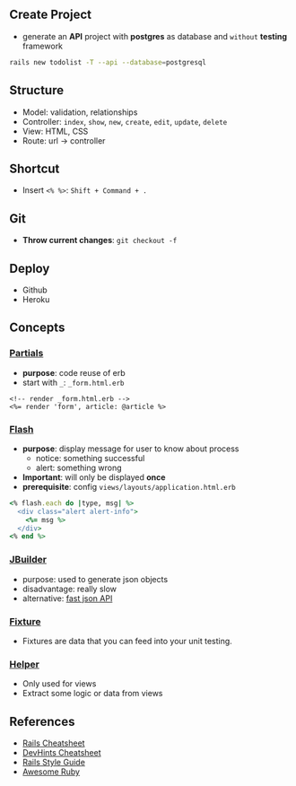 ## Create Project
- generate an **API** project with **postgres** as database and `without` **testing** framework
```sh
rails new todolist -T --api --database=postgresql
```
## Structure
- Model: validation, relationships
- Controller: `index`, `show`, `new`, `create`, `edit`, `update`, `delete`
- View: HTML, CSS
- Route: url -> controller
## Shortcut
- Insert `<% %>`: `Shift + Command + .`

## Git
- **Throw current changes**: `git checkout -f`


## Deploy
- Github
- Heroku


## Concepts
### [Partials](https://riptutorial.com/ruby-on-rails/example/2875/partials)
- **purpose**: code reuse of erb
- start with `_`: `_form.html.erb`
```erb
<!-- render _form.html.erb -->
<%= render 'form', article: @article %>
```
### [Flash](https://www.rubyguides.com/2019/11/rails-flash-messages/)
- **purpose**: display message for user to know about process
  - notice: something successful
  - alert: something wrong
- **Important**: will only be displayed **once**
- **prerequisite**: config `views/layouts/application.html.erb`
```ruby
<% flash.each do |type, msg| %>
  <div class="alert alert-info">
    <%= msg %>
  </div>
<% end %>
```
### [JBuilder](https://github.com/rails/jbuilder)
- purpose: used to generate json objects
- disadvantage: really slow
- alternative: [fast json API](https://github.com/fast-jsonapi/fast_jsonapi)


### [Fixture](https://stackoverflow.com/questions/18304788/rails-fixtures-what-do-these-mean#answer-18306222)
- Fixtures are data that you can feed into your unit testing. 
  
### [Helper](https://stackoverflow.com/questions/27793693/ruby-on-rails-helpers#answer-27793808)
- Only used for views
- Extract some logic or data from views

## References
- [Rails Cheatsheet](https://gist.github.com/mdang/95b4f54cadf12e7e0415)
- [DevHints Cheatsheet](https://devhints.io/)
- [Rails Style Guide](https://github.com/JuanitoFatas/rails-style-guide/blob/master/README-zhCN.md)
- [Awesome Ruby](https://github.com/markets/awesome-ruby#code-highlighting)



